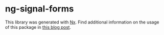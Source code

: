 # ng-signal-forms

This library was generated with [Nx](https://nx.dev). Find additional information on the usage of this package in [this blog post](https://timdeschryver.dev/blog/bringing-the-power-of-signals-to-angular-forms-with-signal-forms).
